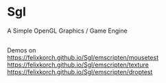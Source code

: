 # Sgl
A Simple OpenGL Graphics / Game Engine
##
Demos on<br/>
https://felixkorch.github.io/Sgl/emscripten/mousetest <br/>
https://felixkorch.github.io/Sgl/emscripten/texture <br/>
https://felixkorch.github.io/Sgl/emscripten/droptest <br/>
